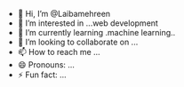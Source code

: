 - 👋 Hi, I’m @Laibamehreen
- 👀 I’m interested in ...web development
- 🌱 I’m currently learning .machine learning..
- 💞️ I’m looking to collaborate on ...
- 📫 How to reach me ...
- 😄 Pronouns: ...
- ⚡ Fun fact: ...

<!---
Laibamehreen/Laibamehreen is a ✨ special ✨ repository because its `README.md` (this file) appears on your GitHub profile.
You can click the Preview link to take a look at your changes.
--->
